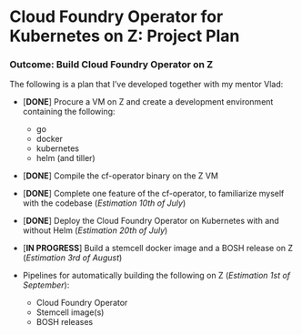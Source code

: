 # Cloud Foundry Operator for Kubernetes on Z: Project Plan
### Outcome: Build Cloud Foundry Operator on Z

The following is a plan that I’ve developed together with my mentor Vlad:
* [**DONE**] Procure a VM on Z and create a development environment containing the following:
  * go
  * docker
  * kubernetes
  * helm (and tiller)


* [**DONE**] Compile the cf-operator binary on the Z VM
* [**DONE**] Complete one feature of the cf-operator, to familiarize myself with the codebase (*Estimation 10th of July*)
* [**DONE**] Deploy the Cloud Foundry Operator on Kubernetes with and without Helm (*Estimation 20th of July*)
* [**IN PROGRESS**] Build a stemcell docker image and a BOSH release on Z (*Estimation 3rd of August*)
* Pipelines for automatically building the following on Z (*Estimation 1st of September*):
  * Cloud Foundry Operator
  * Stemcell image(s)
  * BOSH releases
